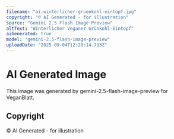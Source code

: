 ```yaml
---
filename: "ai-winterlicher-gruenkohl-eintopf.jpg"
copyright: "© AI Generated - for illustration"
source: "Gemini 2.5 Flash Image Preview"
altText: "Winterlicher Veganer Grünkohl-Eintopf"
aiGenerated: true
model: "gemini-2.5-flash-image-preview"
uploadDate: "2025-09-04T12:28:14.713Z"
---
```


# AI Generated Image

This image was generated by gemini-2.5-flash-image-preview for VeganBlatt.

## Copyright
© AI Generated - for illustration
